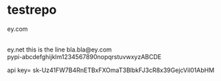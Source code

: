 # testrepo
ey.com 

<br>
ey.net
 this is the line bla.bla@ey.com
<br>
pypi-abcdefghijklm1234567890nopqrstuvwxyzABCDE

api key= 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
